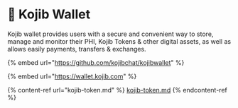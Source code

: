 # 🏦 Kojib Wallet

Kojib wallet provides users with a secure and convenient way to store, manage and monitor their PHI, Kojib Tokens & other digital assets, as well as allows easily payments, transfers & exchanges.

{% embed url="https://github.com/kojibchat/kojibwallet" %}

{% embed url="https://wallet.kojib.com" %}

{% content-ref url="kojib-token.md" %}
[kojib-token.md](kojib-token.md)
{% endcontent-ref %}
